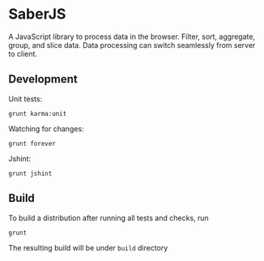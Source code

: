 SaberJS
=======

A JavaScript library to process data in the browser. Filter, sort, aggregate, group, and slice data. Data processing can switch seamlessly from server to client. 


## Development
Unit tests:

```
grunt karma:unit
```

Watching for changes:
```
grunt forever
```

Jshint:
```
grunt jshint
```


## Build
To build a distribution after running all tests and checks, run

```
grunt
```

The resulting build will be under `build` directory
